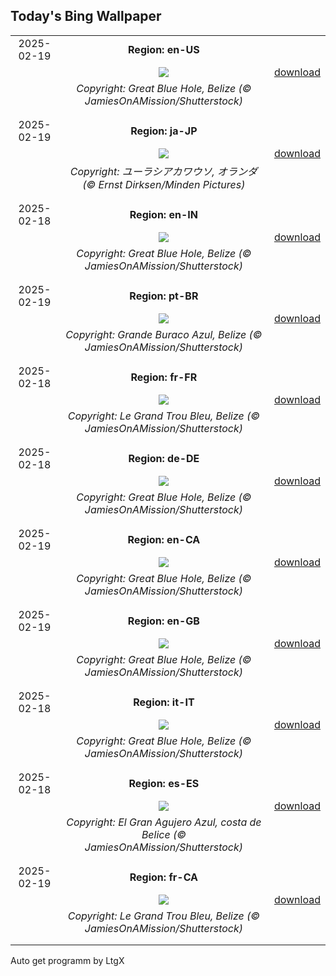 ## Today's Bing Wallpaper
|      |      |      |
| :----: | :----: | :----: |
|2025-02-19|**Region: en-US**||
||![](https://www.bing.com/th?id=OHR.BlueBelize_EN-US7787222240_UHD.jpg&pid=hp&w=1152&h=648&rs=1&c=4)| [download](https://www.bing.com/th?id=OHR.BlueBelize_EN-US7787222240_UHD.jpg)|
||*Copyright: Great Blue Hole, Belize (© JamiesOnAMission/Shutterstock)*
||
|||
|2025-02-19|**Region: ja-JP**||
||![](https://www.bing.com/th?id=OHR.IceHoleOtter_JA-JP4600805047_UHD.jpg&pid=hp&w=1152&h=648&rs=1&c=4)| [download](https://www.bing.com/th?id=OHR.IceHoleOtter_JA-JP4600805047_UHD.jpg)|
||*Copyright: ユーラシアカワウソ, オランダ (© Ernst Dirksen/Minden Pictures)*
||
|||
|2025-02-18|**Region: en-IN**||
||![](https://www.bing.com/th?id=OHR.BlueBelize_EN-IN0493528832_UHD.jpg&pid=hp&w=1152&h=648&rs=1&c=4)| [download](https://www.bing.com/th?id=OHR.BlueBelize_EN-IN0493528832_UHD.jpg)|
||*Copyright: Great Blue Hole, Belize (© JamiesOnAMission/Shutterstock)*
||
|||
|2025-02-19|**Region: pt-BR**||
||![](https://www.bing.com/th?id=OHR.BlueBelize_PT-BR3865302067_UHD.jpg&pid=hp&w=1152&h=648&rs=1&c=4)| [download](https://www.bing.com/th?id=OHR.BlueBelize_PT-BR3865302067_UHD.jpg)|
||*Copyright: Grande Buraco Azul, Belize (© JamiesOnAMission/Shutterstock)*
||
|||
|2025-02-18|**Region: fr-FR**||
||![](https://www.bing.com/th?id=OHR.BlueBelize_FR-FR7135169329_UHD.jpg&pid=hp&w=1152&h=648&rs=1&c=4)| [download](https://www.bing.com/th?id=OHR.BlueBelize_FR-FR7135169329_UHD.jpg)|
||*Copyright: Le Grand Trou Bleu, Belize (© JamiesOnAMission/Shutterstock)*
||
|||
|2025-02-18|**Region: de-DE**||
||![](https://www.bing.com/th?id=OHR.BlueBelize_DE-DE7316744984_UHD.jpg&pid=hp&w=1152&h=648&rs=1&c=4)| [download](https://www.bing.com/th?id=OHR.BlueBelize_DE-DE7316744984_UHD.jpg)|
||*Copyright: Great Blue Hole, Belize (© JamiesOnAMission/Shutterstock)*
||
|||
|2025-02-19|**Region: en-CA**||
||![](https://www.bing.com/th?id=OHR.BlueBelize_EN-CA2231756573_UHD.jpg&pid=hp&w=1152&h=648&rs=1&c=4)| [download](https://www.bing.com/th?id=OHR.BlueBelize_EN-CA2231756573_UHD.jpg)|
||*Copyright: Great Blue Hole, Belize (© JamiesOnAMission/Shutterstock)*
||
|||
|2025-02-19|**Region: en-GB**||
||![](https://www.bing.com/th?id=OHR.BlueBelize_EN-GB7414492800_UHD.jpg&pid=hp&w=1152&h=648&rs=1&c=4)| [download](https://www.bing.com/th?id=OHR.BlueBelize_EN-GB7414492800_UHD.jpg)|
||*Copyright: Great Blue Hole, Belize (© JamiesOnAMission/Shutterstock)*
||
|||
|2025-02-18|**Region: it-IT**||
||![](https://www.bing.com/th?id=OHR.BlueBelize_IT-IT5720382841_UHD.jpg&pid=hp&w=1152&h=648&rs=1&c=4)| [download](https://www.bing.com/th?id=OHR.BlueBelize_IT-IT5720382841_UHD.jpg)|
||*Copyright: Great Blue Hole, Belize (© JamiesOnAMission/Shutterstock)*
||
|||
|2025-02-18|**Region: es-ES**||
||![](https://www.bing.com/th?id=OHR.BlueBelize_ES-ES0416994585_UHD.jpg&pid=hp&w=1152&h=648&rs=1&c=4)| [download](https://www.bing.com/th?id=OHR.BlueBelize_ES-ES0416994585_UHD.jpg)|
||*Copyright: El Gran Agujero Azul, costa de Belice (© JamiesOnAMission/Shutterstock)*
||
|||
|2025-02-19|**Region: fr-CA**||
||![](https://www.bing.com/th?id=OHR.BlueBelize_FR-CA1406479043_UHD.jpg&pid=hp&w=1152&h=648&rs=1&c=4)| [download](https://www.bing.com/th?id=OHR.BlueBelize_FR-CA1406479043_UHD.jpg)|
||*Copyright: Le Grand Trou Bleu, Belize (© JamiesOnAMission/Shutterstock)*
||
|||

Auto get programm by LtgX
